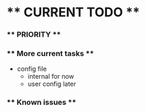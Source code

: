 # ** CURRENT TODO **

### ** PRIORITY **

### ** More current tasks **
* config file
    * internal for now
    * user config later

### ** Known issues **
